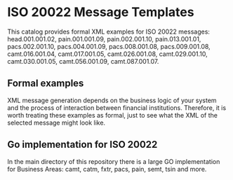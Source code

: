 # ISO 20022 Message Templates

This catalog provides formal XML examples for ISO 20022 messages: head.001.001.02, pain.001.001.09, pain.002.001.10, pain.013.001.01, pacs.002.001.10, pacs.004.001.09, pacs.008.001.08, pacs.009.001.08, camt.016.001.04, camt.017.001.05, camt.026.001.08, camt.029.001.10, camt.030.001.05, camt.056.001.09, camt.087.001.07.

## Formal examples

XML message generation depends on the business logic of your system and the process of interaction between financial institutions. Therefore, it is worth treating these examples as formal, just to see what the XML of the selected message might look like.

## Go implementation for ISO 20022

In the main directory of this repository there is a large GO implementation for Business Areas: camt, catm, fxtr, pacs, pain, semt, tsin and more.
